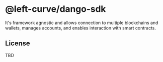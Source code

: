 # @left-curve/dango-sdk

It's framework agnostic and allows connection to multiple blockchains and wallets, manages accounts, and enables interaction with smart contracts.

## License

TBD
